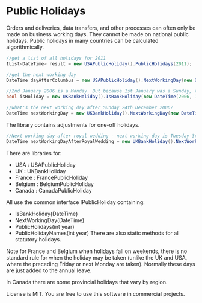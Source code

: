 Public Holidays
===============

Orders and deliveries, data transfers, and other processes can often only be made on business working days. They cannot be made on national public holidays. Public holidays in many countries can be calculated algorithmically. 

```C#
//get a list of all holidays for 2011
IList<DateTime> result = new USAPublicHoliday().PublicHolidays(2011);

//get the next working day
DateTime dayAfterColumbus = new USAPublicHoliday().NextWorkingDay(new DateTime(2006, 10, 8)); //returns 10 October 2006

//2nd January 2006 is a Monday. But because 1st January was a Sunday, the bank holiday is the next Monday
bool isHoliday = new UKBankHoliday().IsBankHoliday(new DateTime(2006, 1, 2)); //returns true

//what's the next working day after Sunday 24th December 2006?
DateTime nextWorkingDay = new UKBankHoliday().NextWorkingDay(new DateTime(2006, 12, 24)); //returns 27 December 2006
```

The library contains adjustments for one-off holidays.

```C#
//Next working day after royal wedding - next working day is Tuesday 3rd May (Monday 2nd is MayDay)
DateTime nextWorkingDayAfterRoyalWedding = new UKBankHoliday().NextWorkingDay(new DateTime(2011, 4, 29));
```

There are libraries for:
- USA : USAPublicHoliday
- UK : UKBankHoliday
- France : FrancePublicHoliday
- Belgium : BelgiumPublicHoliday
- Canada : CanadaPublicHoliday

All use the common interface IPublicHoliday containing:
- IsBankHoliday(DateTime)
- NextWorkingDay(DateTime)
- PublicHolidays(int year)
- PublicHolidayNames(int year)
There are also static methods for all statutory holidays.

Note for France and Belgium when holidays fall on weekends, there is no standard rule for when the holiday may be taken (unlike the UK and USA, where the preceding Friday or next Monday are taken). Normally these days are just added to the annual leave.

In Canada there are some provincial holidays that vary by region.

License is MIT. You are free to use this software in commercial projects.

